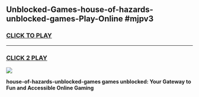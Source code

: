 
## Unblocked-Games-house-of-hazards-unblocked-games-Play-Online #mjpv3
<h3>
<a href="https://news.freeplayer.one?title=house-of-hazards-unblocked-games&ref=3">CLICK TO PLAY</a></h3>
<hr>

<h3>
<a href="https://news.freeplayer.one?title=house-of-hazards-unblocked-games&ref=3">CLICK 2 PLAY</a>
  
</h3>

<a href="https://news.freeplayer.one?title=house-of-hazards-unblocked-games&ref=3"><img src="https://clearcache.store/games.png"></a>


**house-of-hazards-unblocked-games games unblocked: Your Gateway to Fun and Accessible Online Gaming**
